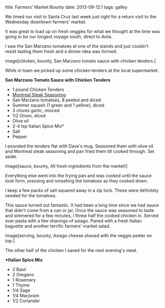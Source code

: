 title: Farmers' Market Bounty 
date: 2013-09-12.1 
tags: galley

We timed our visit to Santa Cruz last week just right for a return visit to the
Wednesday downtown farmers' market.

It was great to load up on fresh veggies for what we thought at the time was going to be 
our longest voyage south, direct to Avila.

I saw the San Marzano tomatoes at one of the stands and just couldn't resist
tasting them fresh and a dinner idea was formed. 

image[chicken, bounty, San Marzano tomato sauce with chicken tenders.]


While in town we picked up some chicken tenders at the local supermarket.


__San Marzano Tomato Sauce with Chicken Tenders__

* 1 pound Chicken Tenders 
* [Montreal Steak Seasoning](http://www.mccormick.com/Spices-and-Flavors/Grill-Mates/Seasoning-Blends/Grill-Mates-Montreal-Steak-Seasoning)
* San Marzano tomatoes, 8 peeled and diced
* Summer squash (1 green and 1 yellow), diced 
* 3 cloves garlic, minced 
* 1/2 Onion, diced 
* Olive oil 
* 2-4 tsp Italian Spice Mix*
* Salt 
* Pepper

I pounded the tenders flat with Dave's mug. Seasoned them with olive oil and
Montreal steak seasoning and pan fried them till cooked through.  Set aside.

image[sauce, bounty, All fresh ingredients from the market!]

Everything else went into the frying pan and was cooked until the sauce took form,
pressing and smashing the tomatoes as they cooked down.

I keep a few packs of salt squared away in a zip lock. These were definitely
needed for the tomatoes.

This sauce turned out fantastic.  It had been a long time since we had sauce that
didn't come from a can or jar.  Once the sauce was seasoned to taste and simmered for a few minutes, 
I threw half the cooked chicken in.  Served over pasta with a few shavings of asiago. Paired with a fresh
Italian baguette and another terrific farmers' market salad.

image[serving, bounty, Asiago cheese shaved with the veggie peeler on top.]

The other half of the chicken I saved for the next evening's meal.

__*Italian Spice Mix__

* 2   Basil
* 2   Oregano
* 1   Rosemary
* 1   Thyme
* 1/4 Sage
* 1/4 Marjoram
* 1/2 Coriander